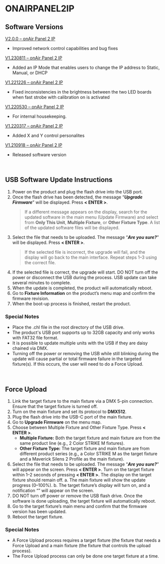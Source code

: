 # ONAIRPANEL2IP

## Software Versions

[V2.0.0 – onAir Panel 2 IP](https://github.com/Chauvet-Pro/ONAIRPANEL2IP/blob/2fcb0135f47e8a98f51ab89a8d6df66c27dce10d/firmware/V2.0.0_02-18-24.zip)
- Improved network control capabilities and bug fixes

[V1.230811 – onAir Panel 2 IP](https://github.com/Chauvet-Pro/ONAIRPANEL2IP/blob/2fcb0135f47e8a98f51ab89a8d6df66c27dce10d/firmware/V1.230811.zip)
- Added an IP Mode that enables users to change the IP address to Static, Manual, or DHCP

[V1.221226 – onAir Panel 2 IP](https://github.com/Chauvet-Pro/ONAIRPANEL2IP/blob/2fcb0135f47e8a98f51ab89a8d6df66c27dce10d/firmware/V1.221226.zip)
- Fixed inconsistencies in the brightness between the two LED boards when fast strobe with calibration on is activated

[V1.220530 – onAir Panel 2 IP](https://github.com/Chauvet-Pro/ONAIRPANEL2IP/blob/2fcb0135f47e8a98f51ab89a8d6df66c27dce10d/firmware/V1.220530.zip)
- For internal housekeeping.

[V1.220317 – onAir Panel 2 IP](https://github.com/Chauvet-Pro/ONAIRPANEL2IP/blob/2fcb0135f47e8a98f51ab89a8d6df66c27dce10d/firmware/V1.220317.zip)
- Added X and Y control personalites

[V1.210918 – onAir Panel 2 IP](https://github.com/Chauvet-Pro/ONAIRPANEL2IP/blob/2fcb0135f47e8a98f51ab89a8d6df66c27dce10d/firmware/V1.210918.zip)
- Released software version


&nbsp;  


## USB Software Update Instructions
1.  Power on the product and plug the flash drive into the USB port.
2.	Once the flash drive has been detected, the message “***Upgrade Firmware***” will be displayed. Press **< ENTER >**.
    > If a different message appears on the display, search for the updated software in the main menu (Update Firmware) and select from **Only This Unit**, **Multiple Fixture**, or **Other Fixture Type**. A list of the updated software files will be displayed. 
3.	Select the file that needs to be uploaded. The message “***Are you sure?***” will be displayed. Press **< ENTER >**.
    > If the selected file is incorrect, the upgrade will fail, and the display will go back to the main interface. Repeat steps 1–3 using the correct file.
5.	If the selected file is correct, the upgrade will start. DO NOT turn off the power or disconnect the USB during the process. USB update can take several minutes to complete.
6.	When the update is completed, the product will automatically reboot.
7.	Go to **Fixture Information** on the product’s menu map and confirm the firmware revision.
8.	When the boot-up process is finished, restart the product.


### Special Notes
* Place the .chl file in the root directory of the USB drive.
* The product's USB port supports up to 32GB capacity and only works with FAT32 file format.
* It is possible to update multiple units with the USB if they are daisy chained via DMX.
* Turning off the power or removing the USB while still blinking during the update will cause partial or total firmware failure in the targeted fixture(s). If this occurs, the user will need to do a Force Upload.

&nbsp;  

## Force Upload
1.	Link the target fixture to the main fixture via a DMX 5-pin connection. Ensure that the target fixture is turned off.
2.	Turn on the main fixture and set its protocol to **DMX512**.
3.	Plug the flash drive into the USB-C port of the main fixture.
4.	Go to **Upgrade Firmware** on the menu map.
5.	Choose between Multiple Fixture and Other Fixture Type. Press **< ENTER >**.
    * **Multiple Fixture:** Both the target fixture and main fixture are from the same product line (e.g., 2 Color STRIKE M fixtures).
    * **Other Fixture Type:** The target fixture and main fixture are from different product series (e.g., a Color STRIKE M as the target fixture and a Maverick Silens 2 Profile as the main fixture).
6.  Select the file that needs to be uploaded. The message “***Are you sure?***” will appear on the screen. Press **< ENTER >**. Turn on the target fixture within 1–2 seconds of pressing **< ENTER >**. The display on the target fixture should remain off.
    a. The main fixture will show the update progress (0–100%).
    b. The target fixture’s display will turn on, and a notification “***<UPDATE>***” will appear on the screen.
7.  DO NOT turn off power or remove the USB flash drive. Once the software is done uploading, the target fixture will automatically reboot.
8.	Go to the target fixture’s main menu and confirm that the firmware version has been updated.
9.	Reboot the target fixture.


### Special Notes
*  A Force Upload process requires a target fixture (the fixture that needs a Force Upload and a main fixture (the fixture that controls the upload process).
*  The Force Upload process can only be done one target fixture at a time.
